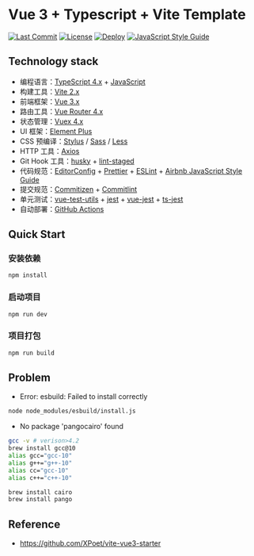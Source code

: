 # Vue 3 + Typescript + Vite Template

[![Last Commit](https://img.shields.io/github/last-commit/Eveneko/Vue3-Template)](https://github.com/Eveneko/Vue3-Template/commits/master)
[![License](https://img.shields.io/github/license/Eveneko/Vue3-Template)](https://github.com/Eveneko/Vue3-Template/blob/master/LICENSE)
[![Deploy](https://img.shields.io/github/workflow/status/Eveneko/Vue3-Template/Vue3%20Template)](https://github.com/Eveneko/Vue3-Template/actions/workflows/deploy.yml)
[![JavaScript Style Guide](https://img.shields.io/badge/code_style-Airbnb-hotpink.svg)](https://github.com/lin-123/javascript)

## Technology stack

- 编程语言：[TypeScript 4.x](https://www.typescriptlang.org/zh/) + [JavaScript](https://www.javascript.com/)
- 构建工具：[Vite 2.x](https://cn.vitejs.dev/)
- 前端框架：[Vue 3.x](https://v3.cn.vuejs.org/)
- 路由工具：[Vue Router 4.x](https://next.router.vuejs.org/zh/index.html)
- 状态管理：[Vuex 4.x](https://next.vuex.vuejs.org/)
- UI 框架：[Element Plus](https://element-plus.org/#/zh-CN)
- CSS 预编译：[Stylus](https://stylus-lang.com/) / [Sass](https://sass.bootcss.com/documentation) / [Less](http://lesscss.cn/)
- HTTP 工具：[Axios](https://axios-http.com/)
- Git Hook 工具：[husky](https://typicode.github.io/husky/#/) + [lint-staged](https://github.com/okonet/lint-staged)
- 代码规范：[EditorConfig](http://editorconfig.org) + [Prettier](https://prettier.io/) + [ESLint](https://eslint.org/) + [Airbnb JavaScript Style Guide](https://github.com/airbnb/javascript#translation)
- 提交规范：[Commitizen](http://commitizen.github.io/cz-cli/) + [Commitlint](https://commitlint.js.org/#/)
- 单元测试：[vue-test-utils](https://next.vue-test-utils.vuejs.org/) + [jest](https://jestjs.io/) + [vue-jest](https://github.com/vuejs/vue-jest) + [ts-jest](https://kulshekhar.github.io/ts-jest/)
- 自动部署：[GitHub Actions](https://docs.github.com/cn/actions/learn-github-actions)

## Quick Start

### 安装依赖

```sh
npm install
```

### 启动项目

```sh
npm run dev
```

### 项目打包

```sh
npm run build
```

## Problem

- Error: esbuild: Failed to install correctly

```sh
node node_modules/esbuild/install.js
```

- No package 'pangocairo' found

```sh
gcc -v # verison>4.2
brew install gcc@10
alias gcc="gcc-10"
alias g++="g++-10"
alias cc="gcc-10"
alias c++="c++-10"

brew install cairo
brew install pango
```

## Reference

- https://github.com/XPoet/vite-vue3-starter

